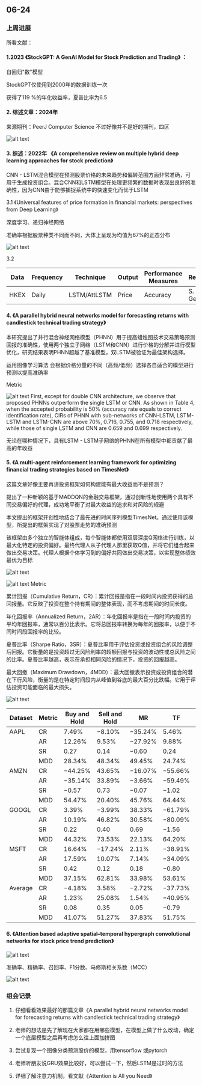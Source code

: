 
## 06-24

### 上周进展
所看文献：

#### 1.2023 《StockGPT: A GenAI Model for Stock Prediction and Trading》 ：

自回归"数"模型

StockGPT仅使用到2000年的数据训练一次

获得了119 %的年化收益率，夏普比率为6.5

####  2. 综述文章：2024年
来源期刊：PeerJ Computer Science  不过好像并不是好的期刊，四区

![alt text](Figs/fig-1-full.png) 



####  3. 综述：2022年 《A comprehensive review on multiple hybrid deep learning approaches for stock prediction》

CNN - LSTM混合模型在预测股票价格的未来趋势和偏转范围方面非常准确，可用于生成投资组合。混合CNN和LSTM模型在处理更频繁的数据时表现出良好的准确性，因为CNN由于能够捕捉系统中的快速变化而优于LSTM


3.1 《Universal features of price formation in financial markets: perspectives from Deep Learning》

深度学习、递归神经网络

准确率根据股票种类不同而不同，大体上呈现为均值为67%的正态分布

![alt text](Figs/image.png)

3.2


| Data          | Frequency | Technique   | Output | Performance Measures | References              |
|---------------|-----------|-------------|--------|-----------------------|-------------------------|
| HKEX          | Daily     | LSTM/AttLSTM| Price  | Accuracy              | S. Chen & Ge, 2019      |



####  4. 《A parallel hybrid neural networks model for forecasting returns with candlestick technical trading strategy》


本研究提出了并行混合神经网络模型（PHNN）用于提高蜡烛图技术交易策略预测回报的准确性，使用两个独立子网络（LSTM和CNN）进行价格的分解并进行模型优化，研究结果表明PHNN超越了基准模型，双LSTM被验证为最佳架构选择。

运用图像学习算法
会根据价格分量的不同（高频/低频）选择各自适合的模型进行预测以提高准确率

Metric

<!-- ![alt text](Figs/image-1.png) -->

![alt text](Figs/image-2.png)
First, except for double CNN architecture, we observe that proposed PHNNs outperform the single LSTM or CNN. As shown in Table 4, when the accepted probability is 50% (accuracy rate equals to correct identification rate), CIRs of PHNN with sub-networks of CNN-LSTM, LSTM-LSTM and LSTM-CNN are above 70%, 0.716, 0.755, and 0.718 respectively, while those of single LSTM and CNN are 0.659 and 0.699 respectively.


无论在哪种情况下，具有LSTM - LSTM子网络的PHNN在所有模型中都贡献了最高的年收益


<!-- 
可预测准确率?

𝐴𝐶𝐶 = 𝑇 𝑃 𝑛𝑢𝑚𝑠 /𝑃 𝑛𝑢𝑚𝑠 (7)  

where 𝑇 𝑃 𝑛𝑢𝑚𝑠 is the number of correct signals and 𝑃 𝑛𝑢𝑚𝑠 is the number of signals generated by the models.

整体预测准确率？
C𝐼𝑅 = 𝑇 𝑃 𝑛𝑢𝑚𝑠 /𝑅𝑒𝑎𝑙𝑛𝑢𝑚𝑠 (8) 

where 𝑇 𝑃 𝑛𝑢𝑚𝑠 is the number of correct signals generated by the models and 𝑅𝑒𝑎𝑙𝑛𝑢𝑚𝑠 is the number of returns. -->


####  5. 《A multi-agent reinforcement learning framework for optimizing financial trading strategies based on TimesNet》

这篇文章好像主要再讲投资框架如何构建能有最大收益而不是预测？

提出了一种新颖的基于MADDQN的金融交易框架，通过创新性地使用两个具有不同交易偏好的代理，成功地平衡了对最大收益的追求和对风险的规避

本文提出的框架开创性地结合了最先进的时间序列模型TimesNet。通过使用该模型，所提出的框架实现了对股票走势的准确预测

该框架由多个独立的智能体组成，每个智能体都使用双层深度Q网络进行训练，以最大化特定的投资偏好。最终代理人从子代理人那里获取Q值，并将它们组合起来做出交易决策。代理人根据个体学习到的偏好共同做出交易决策，以实现整体绩效最优为目标

![alt text](Figs/image-5.png)

![alt text](Figs/image-4.png)
Metric

累计回报（Cumulative Return，CR）：累计回报是指在一段时间内投资获得的总回报量。它反映了投资在整个持有期间的整体表现，而不考虑期间的时间长度。

年化回报率（Annualized Return，2AR）：年化回报率是指在一段时间内投资的平均年回报率，通常以百分比表示。它将总回报率转换为每年的回报率，以便于不同时间段回报率的比较。

夏普比率（Sharpe Ratio，3SR）：夏普比率用于评估投资或投资组合的风险调整后回报。它衡量的是投资超过无风险利率的超额回报与投资的波动性或总风险之间的比率。夏普比率越高，表示在承担相同风险的情况下，投资的回报越高。

最大回撤（Maximum Drawdown，4MDD）：最大回撤表示投资或投资组合的潜在下行风险，衡量的是在特定时间段内从峰值到谷底的最大百分比跌幅。它用于评估投资可能面临的最大损失。

![alt text](Figs/image-3.png)


| Dataset | Metric | Buy and Hold | Sell and Hold | MR | TF | TDQN | MLP-Vanilla | DQN-Vanilla | Final agent |
|---------|--------|--------------|---------------|----|----|------|-------------|-------------|-------------|
| AAPL    | CR     | 7.49%        | −8.10%        | −35.24% | 5.46%  | −39.62% | 22.97%     | 53.30%     | 60.75%     |
|         | AR     | 12.26%       | 9.53%         | −27.92% | 9.88%  | −23.43% | 20.74%     | 35.47%     | 39.96%     |
|         | SR     | 0.27         | 0.14          | −0.60   | 0.24   | −0.68   | 0.51       | 0.93       | 1.60       |
|         | MDD    | 28.34%       | 48.34%        | 49.45%  | 24.74% | 50.25%  | 22.17%     | 20.00%     | 17.34%     |
| AMZN    | CR     | −44.25%      | 43.65%        | −16.07% | −55.66%| −62.32% | 26.92%     | 46.03%     | 33.37%     |
|         | AR     | −35.14%      | 33.89%        | −3.66%  | −59.49%| −58.11% | 21.78%     | 34.06%     | 29.20%     |
|         | SR     | −0.57        | 0.73          | −0.07   | −1.02  | −1.06   | 0.60       | 0.76       | 0.60       |
|         | MDD    | 54.47%       | 20.40%        | 45.76%  | 64.44% | 69.21%  | 24.01%     | 31.79%     | 37.81%     |
| GOOGL   | CR     | 3.39%        | −3.99%        | 38.33%  | −61.79%| −35.43% | 55.56%     | 74.75%     | 75.61%     |
|         | AR     | 10.19%       | 46.82%        | 30.58%  | −80.09%| −18.53% | 35.86%     | 44.88%     | 46.22%     |
|         | SR     | 0.22         | 0.40          | 0.69    | −1.56  | −0.75   | 1.00       | 1.12       | 1.14       |
|         | MDD    | 44.32%       | 73.53%        | 22.13%  | 64.20% | 57.28%  | 21.76%     | 25.58%     | 21.52%     |
| MSFT    | CR     | 16.64%       | −17.24%       | 2.11%   | −38.91%| −27.11% | 12.14%     | 21.02%     | 42.37%     |
|         | AR     | 17.59%       | 10.07%        | 7.14%   | −34.09%| −12.50% | 14.44%     | 19.34%     | 30.94%     |
|         | SR     | 0.42         | 0.12          | 0.18    | −0.80  | −0.40   | 0.35       | 0.49       | 0.81       |
|         | MDD    | 37.15%       | 62.81%        | 33.98%  | 53.61% | 55.50%  | 37.56%     | 31.19%     | 30.17%     |
| Average | CR     | −4.18%       | 3.58%         | −2.72%  | −37.73%| −41.12% | 29.40%     | 48.78%     | 53.03%     |
|         | AR     | 1.23%        | 25.08%        | 1.54%   | −40.95%| −28.14% | 23.21%     | 33.44%     | 36.58%     |
|         | SR     | 0.08         | 0.35          | 0.05    | −0.79  | −0.72   | 0.62       | 0.83       | 1.11       |
|         | MDD    | 41.07%       | 51.27%        | 37.83%  | 51.75% | 58.06%  | 26.38%     | 27.14%     | 26.71%     |


####  6. 《Attention based adaptive spatial–temporal hypergraph convolutional networks for stock price trend prediction》

![alt text](Figs/image-6.png)

准确率、精确率、召回率、F1分数、马修斯相关系数（MCC）

![alt text](Figs/image-7.png)


### 组会记录

1. 仔细看看效果最好的那篇文章《A parallel hybrid neural networks model for forecasting returns with candlestick technical trading strategy》

2. 老师的想法是先了解现在大家都在用哪些模型，在模型上做了什么改动，确定一个底层模型之后再考虑怎么往上面加拼图

3. 尝试复现一个图像分类预测股价的模型，用tensorflow 或pytorch

4. 老师听朋友说GRU效果比较好，可以尝试一下，然后LSTM是过时的方法

5. 详细了解注意力机制，看文献《Attention is All you Need》
